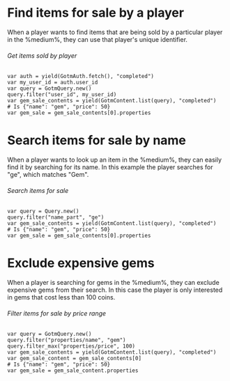 # Find items for sale by a player

When a player wants to find items that are being sold by a particular player in the %medium%, they can use that player's unique identifier.

###### Get items sold by player

```gdscript
var auth = yield(GotmAuth.fetch(), "completed")
var my_user_id = auth.user_id
var query = GotmQuery.new()
query.filter("user_id", my_user_id)
var gem_sale_contents = yield(GotmContent.list(query), "completed")
# Is {"name": "gem", "price": 50}
var gem_sale = gem_sale_contents[0].properties
```

# Search items for sale by name

When a player wants to look up an item in the %medium%, they can easily find it by searching for its name. In this example the player searches for "ge", which matches "Gem".

###### Search items for sale

```gdscript
var query = Query.new()
query.filter("name_part", "ge")
var gem_sale_contents = yield(GotmContent.list(query), "completed")
# Is {"name": "gem", "price": 50}
var gem_sale = gem_sale_contents[0].properties
```

# Exclude expensive gems

When a player is searching for gems in the %medium%, they can exclude expensive gems from their search. In this case the player is only interested in gems that cost less than 100 coins.

###### Filter items for sale by price range

```gdscript
var query = GotmQuery.new()
query.filter("properties/name", "gem")
query.filter_max("properties/price", 100)
var gem_sale_contents = yield(GotmContent.list(query), "completed")
var gem_sale_content = gem_sale_contents[0]
# Is {"name": "gem", "price": 50}
var gem_sale = gem_sale_content.properties
```
